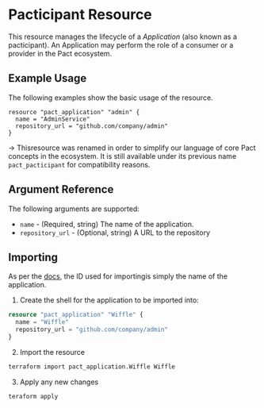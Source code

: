 # Pacticipant Resource

This resource manages the lifecycle of a _Application_ (also known as a pacticipant). An Application may perform the role of a consumer or a provider in the Pact ecosystem.

## Example Usage
The following examples show the basic usage of the resource.

```hcl
resource "pact_application" "admin" {
  name = "AdminService"
  repository_url = "github.com/company/admin"
}
```

-> Thisresource was renamed in order to simplify our language of core Pact concepts in the ecosystem. It is still available under its previous name `pact_pacticipant` for compatibility reasons.

## Argument Reference

The following arguments are supported:

* `name` - (Required, string) The name of the application.
* `repository_url` - (Optional, string) A URL to the repository

## Importing

As per the [docs](https://www.terraform.io/docs/import/usage.html), the ID used for importingis simply the name of the application.

1. Create the shell for the application to be imported into:

```tf
resource "pact_application" "Wiffle" {
  name = "Wiffle"
  repository_url = "github.com/company/admin"
}
```

2. Import the resource
```sh
terraform import pact_application.Wiffle Wiffle
```

3. Apply any new changes
```sh
teraform apply
```
